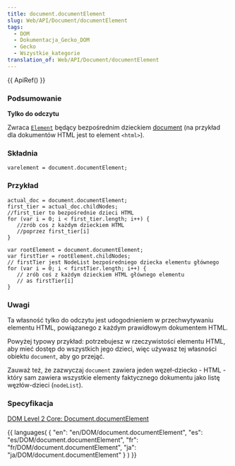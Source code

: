 ```yaml
---
title: document.documentElement
slug: Web/API/Document/documentElement
tags:
  - DOM
  - Dokumentacja_Gecko_DOM
  - Gecko
  - Wszystkie_kategorie
translation_of: Web/API/Document/documentElement
---
```

{{ ApiRef() }}

### Podsumowanie

**Tylko do odczytu**

Zwraca [`Element`](pl/DOM/element) będący bezpośrednim dzieckiem [document](pl/DOM/document) (na przykład dla dokumentów HTML jest to element `<html>`).

### Składnia

    varelement = document.documentElement;

### Przykład

    actual_doc = document.documentElement;
    first_tier = actual_doc.childNodes;
    //first_tier to bezpośrednie dzieci HTML
    for (var i = 0; i < first_tier.length; i++) {
       //zrób cos z każdym dzieckiem HTML
       //poprzez first_tier[i]
    }

    var rootElement = document.documentElement;
    var firstTier = rootElement.childNodes;
    // firstTier jest NodeList bezpośredniego dziecka elementu głównego
    for (var i = 0; i < firstTier.length; i++) {
       // zrób coś z każdym dzieckiem HTML głównego elementu
       // as firstTier[i]
    }

### Uwagi

Ta własność tylko do odczytu jest udogodnieniem w przechwytywaniu elementu HTML, powiązanego z każdym prawidłowym dokumentem HTML.

Powyżej typowy przykład: potrzebujesz w rzeczywistości elementu HTML, aby mieć dostęp do wszystkich jego dzieci, więc używasz tej własności obiektu `document`, aby go przejąć.

Zauważ też, że zazwyczaj `document` zawiera jeden węzeł-dziecko - HTML - który sam zawiera wszystkie elementy faktycznego dokumentu jako listę węzłów-dzieci (`nodeList`).

### Specyfikacja

[DOM Level 2 Core: Document.documentElement](http://www.w3.org/TR/DOM-Level-2-Core/core.html#ID-87CD092)

{{ languages( { "en": "en/DOM/document.documentElement", "es": "es/DOM/document.documentElement", "fr": "fr/DOM/document.documentElement", "ja": "ja/DOM/document.documentElement" } ) }}
